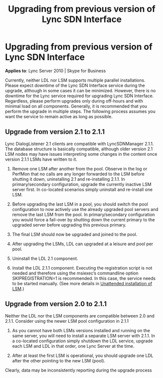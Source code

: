 ﻿---
title: Upgrading from previous version of Lync SDN Interface
TOCTitle: Upgrading from previous version of Lync SDN Interface
ms:assetid: 8d3c28fa-dabe-4a52-9882-a6663ced5217
ms:mtpsurl: https://msdn.microsoft.com/library/Dn912664(v=office.15)
ms:contentKeyID: 64126835
ms.date: 03/04/2016
mtps_version: v=office.15
---

# Upgrading from previous version of Lync SDN Interface


**Applies to**: Lync Server 2010 | Skype for Business

Currently, neither LDL nor LSM supports multiple parallel installations. Please expect downtime of the Lync SDN Interface service during the upgrade, although in some cases it can be minimized. However, there is no downtime for the Lync service required for upgrading Lync SDN Interface. Regardless, please perform upgrades only during off-hours and with minimal load on all components. Generally, it is recommended that you perform the upgrade in multiple steps. The following process assumes you want the service to remain active as long as possible.

## Upgrade from version 2.1 to 2.1.1

Lync DialogListener 2.1 clients are compatible with LyncSDNManager 2.1.1. The database structure is basically compatible, although older version 2.1 LSM nodes may have issues interpreting some changes in the content once version 2.1.1 LSMs have written to it.

1.  Remove one LSM after another from the pool. Observe in the log or PerfMon that no calls are any longer forwarded to the LSM before shutting it down, uninstalling 2.1 and re-installing 2.1.1. In primary/secondary configuration, upgrade the currently inactive LSM server first. In co-located scenarios simply uninstall and re-install one LSM.

2.  Before upgrading the last LSM in a pool, you should switch the pool configuration to now actively use the already upgraded pool servers and remove the last LSM from the pool. In primary/secondary configuration you would force a fail-over by shutting down the current primary to the upgraded server before upgrading this previous primary.

3.  The final LSM should now be upgraded and joined to the pool.

4.  After upgrading the LSMs, LDL can upgraded at a leisure and pool per pool.

5.  Uninstall the LDL 2.1 component.

6.  Install the LDL 2.1.1 component. Executing the registration script is not needed and therefore using the msiexec’s commandline option SKIPREGISTRATION=1 is recommended. In this case, the service needs to be started manually. (See more details in [Unattended installation of LSM](unattended-installation-of-lsm-and-ldl.md).)

## Upgrade from version 2.0 to 2.1.1

Neither the LDL nor the LSM components are compatible between 2.0 and 2.1.1. Consider using the newer LSM pool configuration in 2.1.1

1.  As you cannot have both LSMs versions installed and running on the same server, you will need to install a separate LSM server with 2.1.1. In a co-located configuration simply shutdown the LDL service, upgrade each LSM and LDL in that order, one Lync Server at the time.

2.  After at least the first LSM is operational, you should upgrade one LDL after the other pointing to the new LSM (pool).

Clearly, data may be inconsistently reporting during the upgrade process

